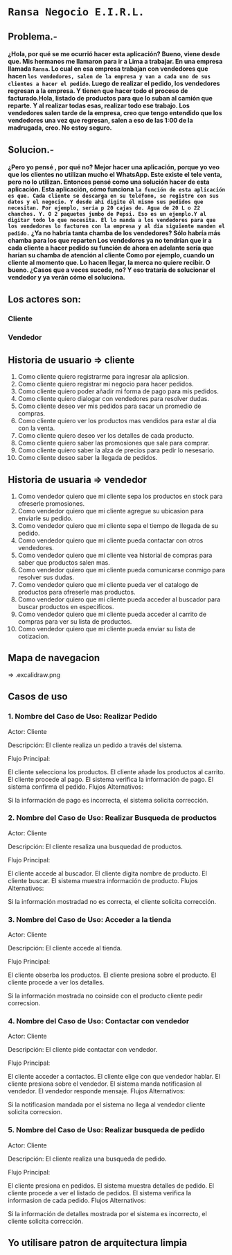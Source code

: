 # `Ransa Negocio E.I.R.L.`
## Problema.-
#### ¿Hola, por qué se me ocurrió hacer esta aplicación? Bueno, viene desde que. Mis hermanos me llamaron para ir a Lima a trabajar. En una empresa llamada `Ransa`. Lo cual en esa empresa trabajan con vendedores que hacen  `los vendedores, salen de la empresa y van a cada uno de sus clientes a hacer el pedido`. Luego de realizar el pedido, los vendedores regresan a la empresa. Y tienen que hacer todo el proceso de facturado.Hola, listado de productos para que lo suban al camión que reparte. Y al realizar todas esas, realizar todo ese trabajo. Los vendedores salen tarde de la empresa, creo que tengo entendido que los vendedores una vez que regresan, salen a eso de las 1:00 de la madrugada, creo. No estoy seguro. 
## Solucion.- 
#### ¿Pero yo pensé , por qué no? Mejor hacer una aplicación, porque yo veo que los clientes no utilizan mucho el WhatsApp. Este existe el tele venta, pero no lo utilizan. Entonces pensé como una solución hacer de esta aplicación. Esta aplicación, cómo funciona `la función de esta aplicación es que. Cada cliente se descarga en su teléfono, se registre con sus datos y el negocio. Y desde ahí digite él mismo sus pedidos que necesitan. Por ejemplo, sería p 20 cajas de. Agua de 20 L o 22 chanchos. Y. O 2 paquetes jumbo de Pepsi. Eso es un ejemplo.Y al digitar todo lo que necesita. Él lo manda a los vendedores para que los vendedores lo facturen con la empresa y al día siguiente manden el pedido.` ¿Ya no habría tanta chamba de los vendedores? Sólo habría más chamba para los que reparten Los vendedores ya no tendrían que ir a cada cliente a hacer pedido su función de ahora en adelante sería que harían su chamba de atención al cliente Como por ejemplo, cuando un cliente al momento que. Lo hacen llegar, la merca no quiere recibir. O bueno. ¿Casos que a veces sucede, no? Y eso trataría de solucionar el vendedor y ya verán cómo el soluciona.

## Los actores son:
### Cliente
### Vendedor
## Historia de usuario => cliente
1. Como cliente quiero registrarme para ingresar ala aplicsion.
2. Como cliente quiero registrar mi negocio para hacer pedidos.
3. Como cliente quiero poder añadir mi forma de pago para mis pedidos.
4. Como cliente quiero dialogar con vendedores para resolver dudas.
5. Como cliente deseo ver mis pedidos para sacar un promedio de compras.
6. Como cliente quiero ver los productos mas vendidos para estar al dia con la venta.
7. Como cliente quiero deseo ver los detalles de cada producto.
8. Como cliente quiero saber las promosiones que sale para comprar.
9. Como cliente quiero saber la alza de precios para pedir lo nesesario.
10. Como cliente deseo saber la llegada de pedidos.
## Historia de usuaria => vendedor
1. Como vendedor quiero que mi cliente sepa los productos en stock para ofreserle promosiones.
2. Como vendedor quiero que mi cliente agregue su ubicasion para enviarle su pedido.
3. Como vendedor quiero que mi cliente sepa el tiempo de llegada de su pedido.
4. Como vendedor quiero que mi cliente pueda contactar con otros vendedores.
5. Como vendedor quiero que mi cliente vea historial de compras para saber que productos salen mas.
6. Como vendedor quiero que mi cliente pueda comunicarse conmigo para resolver sus dudas.
7. Como vendedor quiero que mi cliente pueda ver el catalogo de productos para ofreserle mas productos.
8. Como vendedor quiero que mi cliente pueda acceder al buscador para buscar productos en especificos.
9. Como vendedor quiero que mi cliente pueda acceder al carrito de compras para ver su lista de productos.
10. Como vendedor quiero que mi cliente pueda enviar su lista de cotizacion.
## Mapa de navegacion
=> .excalidraw.png
## Casos de uso
### 1. Nombre del Caso de Uso: Realizar Pedido

Actor: Cliente

Descripción: El cliente realiza un pedido a través del sistema.

Flujo Principal:

El cliente selecciona los productos.
El cliente añade los productos al carrito.
El cliente procede al pago.
El sistema verifica la información de pago.
El sistema confirma el pedido.
Flujos Alternativos:

Si la información de pago es incorrecta, el sistema solicita corrección.

### 2. Nombre del Caso de Uso: Realizar Busqueda de productos

Actor: Cliente

Descripción: El cliente resaliza una busquedad de productos.

Flujo Principal:

El cliente accede al buscador.
El cliente digita nombre de producto.
El cliente buscar.
El sistema muestra información de producto.
Flujos Alternativos:

Si la información mostradad no es correcta, el cliente solicita corrección.

### 3. Nombre del Caso de Uso: Acceder a la tienda

Actor: Cliente

Descripción: El cliente accede al tienda.

Flujo Principal:

El cliente obserba los productos.
El cliente presiona sobre el producto.
El cliente procede a ver los detalles.

Si la información mostrada no coinside con el producto cliente pedir correcsion.

### 4. Nombre del Caso de Uso: Contactar con vendedor

Actor: Cliente

Descripción: El cliente pide contactar con vendedor.

Flujo Principal:

El cliente acceder a contactos.
El cliente elige con que vendedor hablar.
El cliente presiona sobre el vendedor.
El sistema manda notificasion al vendedor.
El vendedor responde mensaje.
Flujos Alternativos:

Si la notificasion mandada por el sistema no llega al vendedor cliente solicita correcsion.

### 5. Nombre del Caso de Uso: Realizar busqueda de pedido

Actor: Cliente

Descripción: El cliente realiza una busqueda de pedido.

Flujo Principal:

El cliente presiona en pedidos.
El sistema muestra detalles de pedido.
El cliente procede a ver el listado de pedidos.
El sistema verifica la informasion de cada pedido.
Flujos Alternativos:

Si la información de detalles mostrada por el sistema es incorrecto, el cliente solicita corrección.


## Yo utilisare patron de arquitectura limpia
